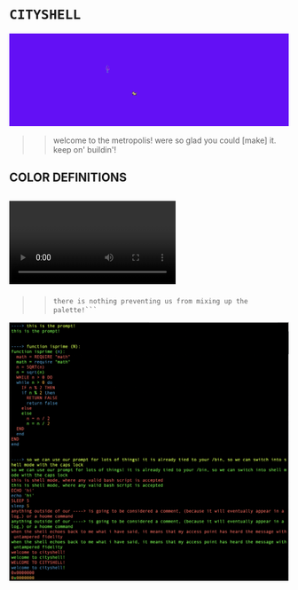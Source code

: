 # ```CITYSHELL```
![](block.png)   
>
>>welcome to the metropolis!
>>were so glad you could [make] it.
>>keep on' buildin'!
>

## COLOR DEFINITIONS

## ![](mov.mov)

>
>> ```keep in mind, while we only use 8 colors,
>> there is nothing preventing us from mixing up the palette!```
>


![](cityshell.png)
```c
   
```
